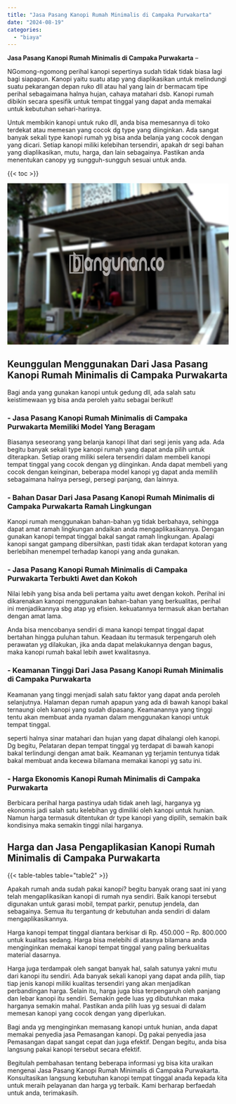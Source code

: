 ```yaml
---
title: "Jasa Pasang Kanopi Rumah Minimalis di Campaka Purwakarta"
date: "2024-08-19"
categories: 
  - "biaya"
---
```


**Jasa Pasang Kanopi Rumah Minimalis di Campaka Purwakarta** –

NGomong-ngomong perihal kanopi sepertinya sudah tidak tidak biasa lagi bagi siapapun. Kanopi yaitu suatu atap yang diaplikasikan untuk melindungi suatu pekarangan depan ruko dll atau hal yang lain dr bermacam tipe perihal sebagaimana halnya hujan, cahaya matahari dsb. Kanopi rumah dibikin secara spesifik untuk tempat tinggal yang dapat anda memakai untuk kebutuhan sehari-harinya.

Untuk membikin kanopi untuk ruko dll, anda bisa memesannya di toko terdekat atau memesan yang cocok dg type yang diinginkan. Ada sangat banyak sekali type kanopi rumah yg bisa anda belanja yang cocok dengan yang dicari. Setiap kanopi miliki kelebihan tersendiri, apakah dr segi bahan yang diaplikasikan, mutu, harga, dan lain sebagainya. Pastikan anda menentukan canopy yg sungguh-sungguh sesuai untuk anda.

{{< toc >}}

![Jasa Pasang Kanopi Rumah Minimalis di Campaka Purwakarta](/images/harga-kanopi-minimalis-46.png)

## Keunggulan Menggunakan Dari Jasa Pasang Kanopi Rumah Minimalis di Campaka Purwakarta

Bagi anda yang gunakan kanopi untuk gedung dll, ada salah satu keistimewaan yg bisa anda peroleh yaitu sebagai berikut!

### \- Jasa Pasang Kanopi Rumah Minimalis di Campaka Purwakarta Memiliki Model Yang Beragam

Biasanya seseorang yang belanja kanopi lihat dari segi jenis yang ada. Ada begitu banyak sekali type kanopi rumah yang dapat anda pilih untuk diterapkan. Setiap orang miliki selera tersendiri dalam membeli kanopi tempat tinggal yang cocok dengan yg diinginkan. Anda dapat membeli yang cocok dengan keinginan, beberapa model kanopi yg dapat anda memilih sebagaimana halnya persegi, persegi panjang, dan lainnya.

### \- Bahan Dasar Dari Jasa Pasang Kanopi Rumah Minimalis di Campaka Purwakarta Ramah Lingkungan

Kanopi rumah menggunakan bahan-bahan yg tidak berbahaya, sehingga dapat amat ramah lingkungan andaikan anda mengaplikasikannya. Dengan gunakan kanopi tempat tinggal bakal sangat ramah lingkungan. Apalagi kanopi sangat gampang dibersihkan, pasti tidak akan terdapat kotoran yang berlebihan menempel terhadap kanopi yang anda gunakan.

### \- Jasa Pasang Kanopi Rumah Minimalis di Campaka Purwakarta Terbukti Awet dan Kokoh

Nilai lebih yang bisa anda beli pertama yaitu awet dengan kokoh. Perihal ini dikarenakan kanopi menggunakan bahan-bahan yang berkualitas, perihal ini menjadikannya sbg atap yg efisien. kekuatannya termasuk akan bertahan dengan amat lama.

Anda bisa mencobanya sendiri di mana kanopi tempat tinggal dapat bertahan hingga puluhan tahun. Keadaan itu termasuk terpengaruh oleh perawatan yg dilakukan, jika anda dapat melakukannya dengan bagus, maka kanopi rumah bakal lebih awet kwalitasnya.

### \- Keamanan Tinggi Dari Jasa Pasang Kanopi Rumah Minimalis di Campaka Purwakarta

Keamanan yang tinggi menjadi salah satu faktor yang dapat anda peroleh selanjutnya. Halaman depan rumah apapun yang ada di bawah kanopi bakal ternaungi oleh kanopi yang sudah dipasang. Keamanannya yang tinggi tentu akan membuat anda nyaman dalam menggunakan kanopi untuk tempat tinggal.

seperti halnya sinar matahari dan hujan yang dapat dihalangi oleh kanopi. Dg begitu, Pelataran depan tempat tinggal yg terdapat di bawah kanopi bakal terlindungi dengan amat baik. Keamanan yg terjamin tentunya tidak bakal membuat anda kecewa bilamana memakai kanopi yg satu ini.

### \- Harga Ekonomis Kanopi Rumah Minimalis di Campaka Purwakarta

Berbicara perihal harga pastinya udah tidak aneh lagi, harganya yg ekonomis jadi salah satu kelebihan yg dimiliki oleh kanopi untuk hunian. Namun harga termasuk ditentukan dr type kanopi yang dipilih, semakin baik kondisinya maka semakin tinggi nilai harganya.

## Harga dan Jasa Pengaplikasian Kanopi Rumah Minimalis di Campaka Purwakarta

{{< table-tables table="table2" >}}

Apakah rumah anda sudah pakai kanopi? begitu banyak orang saat ini yang telah mengaplikasikan kanopi di rumah nya sendiri. Baik kanopi tersebut digunakan untuk garasi mobil, tempat parkir, penutup jendela, dan sebagainya. Semua itu tergantung dr kebutuhan anda sendiri di dalam mengaplikasikannya.

Harga kanopi tempat tinggal diantara berkisar di Rp. 450.000 – Rp. 800.000 untuk kualitas sedang. Harga bisa melebihi di atasnya bilamana anda menginginkan memakai kanopi tempat tinggal yang paling berkualitas material dasarnya.

Harga juga terdampak oleh sangat banyak hal, salah satunya yakni mutu dari kanopi itu sendiri. Ada banyak sekali kanopi yang dapat anda pilih, tiap tiap jenis kanopi miliki kualitas tersendiri yang akan menjadikan perbandingan harga. Selain itu, harga juga bisa terpengaruh oleh panjang dan lebar kanopi itu sendiri. Semakin gede luas yg dibutuhkan maka harganya semakin mahal. Pastikan anda pilih luas yg sesuai di dalam memesan kanopi yang cocok dengan yang diperlukan.

Bagi anda yg menginginkan memasang kanopi untuk hunian, anda dapat memakai penyedia jasa Pemasangan kanopi. Dg pakai penyedia jasa Pemasangan dapat sangat cepat dan juga efektif. Dengan begitu, anda bisa langsung pakai kanopi tersebut secara efektif.

Begitulah pembahasan tentang beberapa informasi yg bisa kita uraikan mengenai Jasa Pasang Kanopi Rumah Minimalis di Campaka Purwakarta. Konsultasikan langsung kebutuhan kanopi tempat tinggal anada kepada kita untuk meraih pelayanan dan harga yg terbaik. Kami berharap berfaedah untuk anda, terimakasih.
